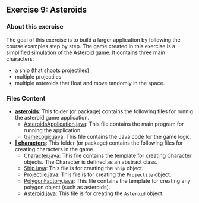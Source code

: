 ## Exercise 9: Asteroids

### About this exercise
The goal of this exercise is to build a larger application by following the course examples step by step. 
The game created in this exercise is a simplified simulation of the Asteroid game. 
It contains three main characters:
- a ship (that shoots projectiles)
- multiple projectiles 
- multiple asteroids that float and move randomly in the space.


### Files Content
* [**asteroids**](asteroids): This folder (or package) contains the following files for runnig the asteroid game application.
  * [AsteroidsApplication.java](AsteroidsApplication.java): This file contains the main program for running the application.
  * [GameLogic.java](GameLogic.java): This file contains the Java code for the game logic.
* [**| characters**](characters): This folder (or package) contains the following files for creating characters in the game.
  * [Character.java](Character.java): This file contains the template for creating Character objects. The Character is defined as an abstract class.
  * [Ship.java](Ship.java): This file is for creating the `Ship` object.
  * [Projectile.java](Projectile.java): This file is for creating the `Projectile` object.
  * [PolygonFactory.java](PolygonFactory.java): This file contains the template for creating any polygon object (such as asteroids).
  * [Asteroid.java](Asteroid.java): This file is for creating the `Asteroid` object.
  
